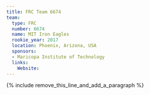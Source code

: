 ```yaml
---
title: FRC Team 6674
team:
  type: FRC
  number: 6674
  name: MIT Iron Eagles
  rookie_year: 2017
  location: Phoenix, Arizona, USA
  sponsors:
  - Maricopa Institute of Technology
  links:
    Website:
---
```


{% include remove_this_line_and_add_a_paragraph %}